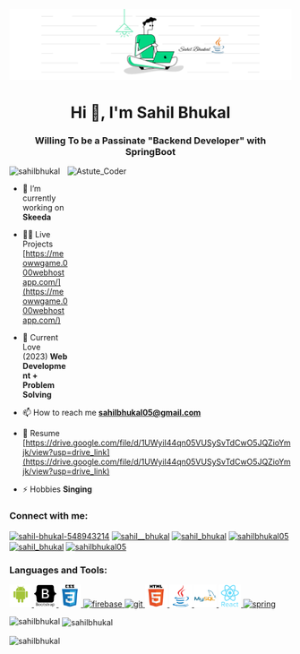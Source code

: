![logo](https://github.com/SahilBhukal001/SahilBhukal001/blob/main/Sahil%20BHUKAL.png)
<h1 align="center">Hi 👋, I'm Sahil Bhukal</h1>
<h3 align="center">Willing To be a Passinate "Backend Developer" with SpringBoot</h3>

<img align="right" width= "400" height="400" alt="Astute_Coder" src ="https://camo.githubusercontent.com/40165a147c3dcea0fa1db780bb533fc5f98546ccfb9d5d05ddb2f429277f5348/68747470733a2f2f616e616c7974696373696e6469616d61672e636f6d2f77702d636f6e74656e742f75706c6f6164732f323031382f31322f646576656c6f7065722d6472696262626c652e676966" />

<p align="left"> <img src="https://komarev.com/ghpvc/?username=sahilbhukal&label=Profile%20views&color=0e75b6&style=flat" alt="sahilbhukal" /> </p>

- 🔭 I’m currently working on **Skeeda**

- 👨‍💻 Live Projects [https://meowwgame.000webhostapp.com/](https://meowwgame.000webhostapp.com/)

- 💬 Current Love (2023) **Web Development + Problem Solving**

- 📫 How to reach me **sahilbhukal05@gmail.com**

- 📄 Resume [https://drive.google.com/file/d/1UWyiI44qn05VUSySvTdCwO5JQZioYmjk/view?usp=drive_link](https://drive.google.com/file/d/1UWyiI44qn05VUSySvTdCwO5JQZioYmjk/view?usp=drive_link)

- ⚡ Hobbies **Singing**

<h3 align="left">Connect with me:</h3>
<p align="left">
<a href="https://linkedin.com/in/sahil-bhukal-548943214" target="blank"><img align="center" src="https://raw.githubusercontent.com/rahuldkjain/github-profile-readme-generator/master/src/images/icons/Social/linked-in-alt.svg" alt="sahil-bhukal-548943214" height="30" width="40" /></a>
<a href="https://instagram.com/sahil__bhukal" target="blank"><img align="center" src="https://raw.githubusercontent.com/rahuldkjain/github-profile-readme-generator/master/src/images/icons/Social/instagram.svg" alt="sahil__bhukal" height="30" width="40" /></a>
<a href="https://www.codechef.com/users/sahil_bhukal" target="blank"><img align="center" src="https://cdn.jsdelivr.net/npm/simple-icons@3.1.0/icons/codechef.svg" alt="sahil_bhukal" height="30" width="40" /></a>
<a href="https://www.hackerrank.com/sahilbhukal05" target="blank"><img align="center" src="https://raw.githubusercontent.com/rahuldkjain/github-profile-readme-generator/master/src/images/icons/Social/hackerrank.svg" alt="sahilbhukal05" height="30" width="40" /></a>
<a href="https://www.leetcode.com/sahil_bhukal" target="blank"><img align="center" src="https://raw.githubusercontent.com/rahuldkjain/github-profile-readme-generator/master/src/images/icons/Social/leet-code.svg" alt="sahil_bhukal" height="30" width="40" /></a>
<a href="https://auth.geeksforgeeks.org/user/sahilbhukal05" target="blank"><img align="center" src="https://raw.githubusercontent.com/rahuldkjain/github-profile-readme-generator/master/src/images/icons/Social/geeks-for-geeks.svg" alt="sahilbhukal05" height="30" width="40" /></a>
</p>

<h3 align="left">Languages and Tools:</h3>
<p align="left"> <a href="https://developer.android.com" target="_blank" rel="noreferrer"> <img src="https://raw.githubusercontent.com/devicons/devicon/master/icons/android/android-original-wordmark.svg" alt="android" width="40" height="40"/> </a> <a href="https://getbootstrap.com" target="_blank" rel="noreferrer"> <img src="https://raw.githubusercontent.com/devicons/devicon/master/icons/bootstrap/bootstrap-plain-wordmark.svg" alt="bootstrap" width="40" height="40"/> </a> <a href="https://www.w3schools.com/css/" target="_blank" rel="noreferrer"> <img src="https://raw.githubusercontent.com/devicons/devicon/master/icons/css3/css3-original-wordmark.svg" alt="css3" width="40" height="40"/> </a> <a href="https://firebase.google.com/" target="_blank" rel="noreferrer"> <img src="https://www.vectorlogo.zone/logos/firebase/firebase-icon.svg" alt="firebase" width="40" height="40"/> </a> <a href="https://git-scm.com/" target="_blank" rel="noreferrer"> <img src="https://www.vectorlogo.zone/logos/git-scm/git-scm-icon.svg" alt="git" width="40" height="40"/> </a> <a href="https://www.w3.org/html/" target="_blank" rel="noreferrer"> <img src="https://raw.githubusercontent.com/devicons/devicon/master/icons/html5/html5-original-wordmark.svg" alt="html5" width="40" height="40"/> </a> <a href="https://www.java.com" target="_blank" rel="noreferrer"> <img src="https://raw.githubusercontent.com/devicons/devicon/master/icons/java/java-original.svg" alt="java" width="40" height="40"/> </a> <a href="https://www.mysql.com/" target="_blank" rel="noreferrer"> <img src="https://raw.githubusercontent.com/devicons/devicon/master/icons/mysql/mysql-original-wordmark.svg" alt="mysql" width="40" height="40"/> </a> <a href="https://reactjs.org/" target="_blank" rel="noreferrer"> <img src="https://raw.githubusercontent.com/devicons/devicon/master/icons/react/react-original-wordmark.svg" alt="react" width="40" height="40"/> </a> <a href="https://spring.io/" target="_blank" rel="noreferrer"> <img src="https://www.vectorlogo.zone/logos/springio/springio-icon.svg" alt="spring" width="40" height="40"/> </a> </p>

<p><img align="left" src="https://github-readme-stats.vercel.app/api/top-langs?username=sahilbhukal&show_icons=true&locale=en&layout=compact" alt="sahilbhukal" /></p>

<p>&nbsp;<img align="center" src="https://github-readme-stats.vercel.app/api?username=sahilbhukal&show_icons=true&locale=en" alt="sahilbhukal" /></p>

<p><img align="center" src="https://github-readme-streak-stats.herokuapp.com/?user=sahilbhukal&" alt="sahilbhukal" /></p>
